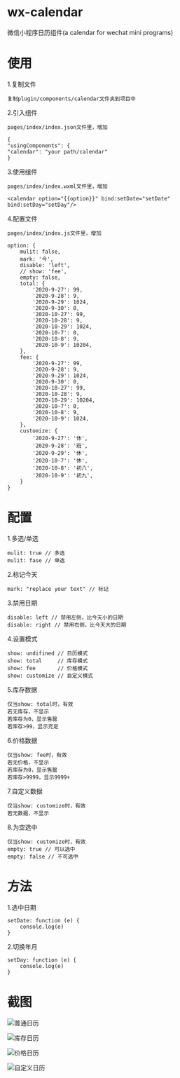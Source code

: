 # wx-calendar

微信小程序日历组件(a calendar for wechat mini programs)

# 使用

1.复制文件

    复制plugin/components/calendar文件夹到项目中

2.引入组件

    pages/index/index.json文件里，增加
    
    {
    "usingComponents": {
    "calendar": "your path/calendar"
    }

3.使用组件

    pages/index/index.wxml文件里，增加
    
    <calendar option="{{option}}" bind:setDate="setDate" bind:setDay="setDay"/>

4.配置文件

    pages/index/index.js文件里，增加

    option: {
        mulit: false,
        mark: '今',
        disable: 'left',
        // show: 'fee',
        empty: false,
        total: {
            '2020-9-27': 99,
            '2020-9-28': 9,
            '2020-9-29': 1024,
            '2020-9-30': 0,
            '2020-10-27': 99,
            '2020-10-28': 9,
            '2020-10-29': 1024,
            '2020-10-7': 0,
            '2020-10-8': 9,
            '2020-10-9': 10204,
        },
        fee: {
            '2020-9-27': 99,
            '2020-9-28': 9,
            '2020-9-29': 1024,
            '2020-9-30': 0,
            '2020-10-27': 99,
            '2020-10-28': 9,
            '2020-10-29': 10204,
            '2020-10-7': 0,
            '2020-10-8': 9,
            '2020-10-9': 1024,
        },
        customize: {
            '2020-9-27': '休',
            '2020-9-28': '班',
            '2020-9-29': '休',
            '2020-10-7': '休',
            '2020-10-8': '初八',
            '2020-10-9': '初九',
        }
    }
    
# 配置

1.多选/单选

    mulit: true // 多选
    mulit: fase // 单选

2.标记今天
  
    mark: "replace your text" // 标记

3.禁用日期

    disable: left // 禁用左侧，比今天小的日期
    disable: right // 禁用右侧，比今天大的日期

4.设置模式

    show: undifined // 日历模式
    show: total     // 库存模式
    show: fee       // 价格模式
    show: customize // 自定义模式

5.库存数据

    仅当show: total时，有效
    若无库存，不显示
    若库存为0，显示售罄
    若库存>99，显示充足

6.价格数据

    仅当show: fee时，有效
    若无价格，不显示
    若库存为0，显示售罄
    若库存>9999，显示9999+

7.自定义数据
    
    仅当show: customize时，有效
    若无数据，不显示

8.为空选中

    仅当show: customize时，有效
    empty: true // 可以选中
    empty: false // 不可选中

# 方法

1.选中日期

    setDate: function (e) {
        console.log(e)
    }
    
2.切换年月

    setDay: function (e) {
        console.log(e)
    }
   
# 截图

![普通日历](http://cdn.tiantour.com/screenshot/normal.png)

![库存日历](http://cdn.tiantour.com/screenshot/total.png)

![价格日历](http://cdn.tiantour.com/screenshot/fee.png)

![自定义日历](http://cdn.tiantour.com/screenshot/customize.png)
